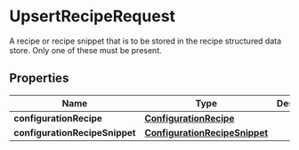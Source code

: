 

# UpsertRecipeRequest

A recipe or recipe snippet that is to be stored in the recipe structured data store.  Only one of these must be present.

## Properties

| Name | Type | Description | Notes |
|------------ | ------------- | ------------- | -------------|
|**configurationRecipe** | [**ConfigurationRecipe**](ConfigurationRecipe.md) |  |  [optional] |
|**configurationRecipeSnippet** | [**ConfigurationRecipeSnippet**](ConfigurationRecipeSnippet.md) |  |  [optional] |



